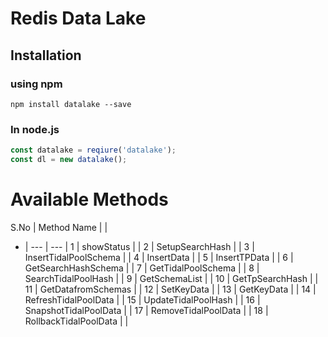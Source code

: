 # **Redis Data Lake**

## **Installation**
### using npm
```
npm install datalake --save
```
### In node.js
```js
const datalake = reqiure('datalake');
const dl = new datalake();
```

# Available Methods

S.No | Method Name | |
-  | --- | --- |
1  | showStatus | |
2  | SetupSearchHash | |
3  | InsertTidalPoolSchema | |
4  | InsertData | |
5  | InsertTPData | |
6  | GetSearchHashSchema | |
7  | GetTidalPoolSchema | |
8  | SearchTidalPoolHash | |
9  | GetSchemaList | |
10 | GetTpSearchHash | |
11 | GetDatafromSchemas | |
12 | SetKeyData | |
13 | GetKeyData | |
14 | RefreshTidalPoolData | |
15 | UpdateTidalPoolHash | |
16 | SnapshotTidalPoolData | |
17 | RemoveTidalPoolData | |
18 | RollbackTidalPoolData | |
